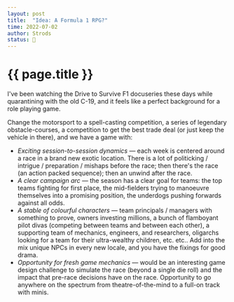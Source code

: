 ```yaml
---
layout: post
title:  "Idea: A Formula 1 RPG?"
time: 2022-07-02
author: Strods
status: 🌱
---
```


# {{ page.title }}
I've been watching the Drive to Survive F1 docuseries these days while quarantining with the old C-19, and it feels like a perfect background for a role playing game. 

Change the motorsport to a spell-casting competition, a series of legendary obstacle-courses, a competition to get the best trade deal (or just keep the vehicle in there), and we have a game with: 
- *Exciting session-to-session dynamics* — each week is centered around a race in a brand new exotic location. There is a lot of politicking / intrigue / preparation / mishaps before the race; then there's the race (an action packed sequence); then an unwind after the race. 
- *A clear campaign arc* — the season has a clear goal for teams: the top teams fighting for first place, the mid-fielders trying to manoeuvre themselves into a promising position, the underdogs pushing forwards against all odds.
- *A stable of colourful characters* — team principals / managers with something to prove, owners investing millions, a bunch of flamboyant pilot divas (competing between teams and between each other), a supporting team of mechanics, engineers, and researchers, oligarchs looking for a team for their ultra-wealthy children, etc. etc.. Add into the mix unique NPCs in every new locale, and you have the fixings for good drama. 
- *Opportunity for fresh game mechanics* — would be an interesting game design challenge to simulate the race (beyond a single die roll) and the impact that pre-race decisions have on the race. Opportunity to go anywhere on the spectrum from theatre-of-the-mind to a full-on track with minis. 